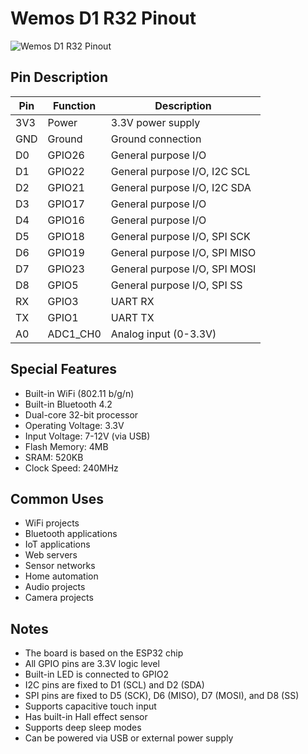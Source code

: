 # Wemos D1 R32 Pinout

![Wemos D1 R32 Pinout](https://draeger-it.blog/wp-content/uploads/2024/06/Pinout_ESP32_D1_R32.jpg)

## Pin Description

| Pin | Function | Description |
|-----|----------|-------------|
| 3V3 | Power    | 3.3V power supply |
| GND | Ground   | Ground connection |
| D0  | GPIO26   | General purpose I/O |
| D1  | GPIO22   | General purpose I/O, I2C SCL |
| D2  | GPIO21   | General purpose I/O, I2C SDA |
| D3  | GPIO17   | General purpose I/O |
| D4  | GPIO16   | General purpose I/O |
| D5  | GPIO18   | General purpose I/O, SPI SCK |
| D6  | GPIO19   | General purpose I/O, SPI MISO |
| D7  | GPIO23   | General purpose I/O, SPI MOSI |
| D8  | GPIO5    | General purpose I/O, SPI SS |
| RX  | GPIO3    | UART RX |
| TX  | GPIO1    | UART TX |
| A0  | ADC1_CH0 | Analog input (0-3.3V) |

## Special Features

- Built-in WiFi (802.11 b/g/n)
- Built-in Bluetooth 4.2
- Dual-core 32-bit processor
- Operating Voltage: 3.3V
- Input Voltage: 7-12V (via USB)
- Flash Memory: 4MB
- SRAM: 520KB
- Clock Speed: 240MHz

## Common Uses

- WiFi projects
- Bluetooth applications
- IoT applications
- Web servers
- Sensor networks
- Home automation
- Audio projects
- Camera projects

## Notes

- The board is based on the ESP32 chip
- All GPIO pins are 3.3V logic level
- Built-in LED is connected to GPIO2
- I2C pins are fixed to D1 (SCL) and D2 (SDA)
- SPI pins are fixed to D5 (SCK), D6 (MISO), D7 (MOSI), and D8 (SS)
- Supports capacitive touch input
- Has built-in Hall effect sensor
- Supports deep sleep modes
- Can be powered via USB or external power supply 
